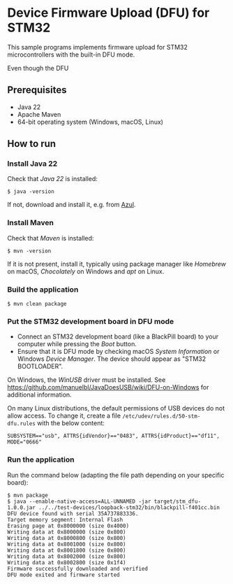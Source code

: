 # Device Firmware Upload (DFU) for STM32

This sample programs implements firmware upload for STM32 microcontrollers with the built-in DFU mode.

Even though the DFU

## Prerequisites

- Java 22
- Apache Maven
- 64-bit operating system (Windows, macOS, Linux)

## How to run

### Install Java 22

Check that *Java 22* is installed:

```shell
$ java -version
```

If not, download and install it, e.g. from [Azul](https://www.azul.com/downloads/?package=jdk).

### Install Maven

Check that *Maven* is installed:

```shell
$ mvn -version
```

If it is not present, install it, typically using package manager like *Homebrew* on macOS, *Chocolately* on Windows and *apt* on Linux.

### Build the application

```shell
$ mvn clean package
```

### Put the STM32 development board in DFU mode

- Connect an STM32 development board (like a BlackPill board) to your computer while pressing the *Boot* button.
- Ensure that it is DFU mode by checking macOS *System Information* or Windows *Device Manager*. The device should appear as "STM32 BOOTLOADER".

On Windows, the *WinUSB* driver must be installed. See https://github.com/manuelbl/JavaDoesUSB/wiki/DFU-on-Windows for additional information.

On many Linux distributions, the default permissions of USB devices do not allow access. To change it, create a file `/etc/udev/rules.d/50-stm-dfu.rules` with the below content:

```text
SUBSYSTEM=="usb", ATTRS{idVendor}=="0483", ATTRS{idProduct}=="df11", MODE="0666"
```


### Run the application

Run the command below (adapting the file path depending on your specific board):

```shell
$ mvn package
$ java --enable-native-access=ALL-UNNAMED -jar target/stm_dfu-1.0.0.jar ../../test-devices/loopback-stm32/bin/blackpill-f401cc.bin
DFU device found with serial 35A737883336.
Target memory segment: Internal Flash
Erasing page at 0x8000000 (size 0x4000)
Writing data at 0x8000000 (size 0x800)
Writing data at 0x8000800 (size 0x800)
Writing data at 0x8001000 (size 0x800)
Writing data at 0x8001800 (size 0x800)
Writing data at 0x8002000 (size 0x800)
Writing data at 0x8002800 (size 0x1f4)
Firmware successfully downloaded and verified
DFU mode exited and firmware started
```
